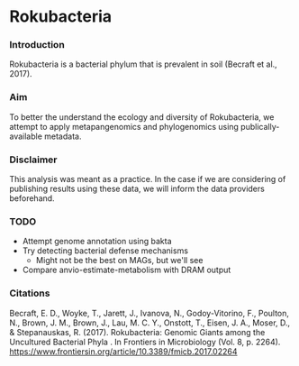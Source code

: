 # Rokubacteria

### Introduction
Rokubacteria is a bacterial phylum that is prevalent in soil (Becraft et al., 2017).

### Aim
To better the understand the ecology and diversity of Rokubacteria, we attempt to apply metapangenomics and phylogenomics using publically-available metadata.

### Disclaimer
This analysis was meant as a practice. In the case if we are considering of publishing results using these data, we will inform the data providers beforehand.

### TODO
- Attempt genome annotation using bakta
- Try detecting bacterial defense mechanisms
	- Might not be the best on MAGs, but we'll see
- Compare anvio-estimate-metabolism with DRAM output

### Citations
Becraft, E. D., Woyke, T., Jarett, J., Ivanova, N., Godoy-Vitorino, F., Poulton, N., Brown, J. M., Brown, J., Lau, M. C. Y., Onstott, T., Eisen, J. A., Moser, D., & Stepanauskas, R. (2017). Rokubacteria: Genomic Giants among the Uncultured Bacterial Phyla  . In Frontiers in Microbiology  (Vol. 8, p. 2264). https://www.frontiersin.org/article/10.3389/fmicb.2017.02264